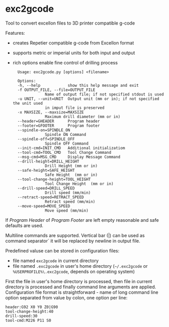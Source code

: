# exc2gcode

Tool to convert excellon files to 3D printer compatible g-code

Features:

* creates Repetier compatible g-code from Excellon format
* supports metric or imperial units for both input and output
* rich options enable fine control of drilling process


        Usage: exc2gcode.py [options] <filename>
        
        Options:
        -h, --help            show this help message and exit
        -f OUTPUT_FILE, --file=OUTPUT_FILE
        			Name of output file; if not specified stdout is used
        -u UNIT, --unit=UNIT  Output unit (mm or in); if not specified the unit used
        			in imput file is preserved
        -x MAXSIZE, --maxsize=MAXSIZE
        			Maximum drill diameter (mm or in)
        --header=GHEADER      Program header
        --footer=GFOOTER      Program footer
        --spindle-on=SPINDLE_ON
        			Spindle ON Command
        --spindle-off=SPINDLE_OFF
        			Spindle OFF Command
        --init-cmd=INIT_CMD   Additional initializatiom
        --tool-cmd=TOOL_CMD   Tool Change Command
        --msg-cmd=MSG_CMD     Display Message Command
        --drill-height=DRILL_HEIGHT
        			Drill Height (mm or in)
        --safe-height=SAFE_HEIGHT
        			Safe Height  (mm or in)
        --tool-change-height=TOOL_HEIGHT
        			Tool Change Height  (mm or in)
        --drill-speed=DRILL_SPEED
        			Drill speed (mm/min)
        --retract-speed=RETRACT_SPEED
        			Retract speed (mm/min)
        --move-speed=MOVE_SPEED
        			Move speed (mm/min)

If *Program Header* of *Program Footer* are left empty reasonable and safe defaults are used.

Multiline commands are supported. Vertical bar (|) can be used as command separator` it will be replaced by newline in output file.

Predefined valuse can be stored in configuration files:
* file named `exc2gcode` in current directory
* file named `.exc2gcode` in user's home directory (`~/.exc2gcode` or `%USERPROFILE%\.exc2gcode`, depends on operating system)

First the file in user's home directory is processed, then file in current directory is processed and finally command line arguments are applied. Configuration file
format is straightforward - name of long command line option separated from value by colon, one option per line:

	header:G92 X0 Y0 Z0|G90
	tool-change-height:40
	drill-speed:30
	tool-cmd:M226 P11 S0

